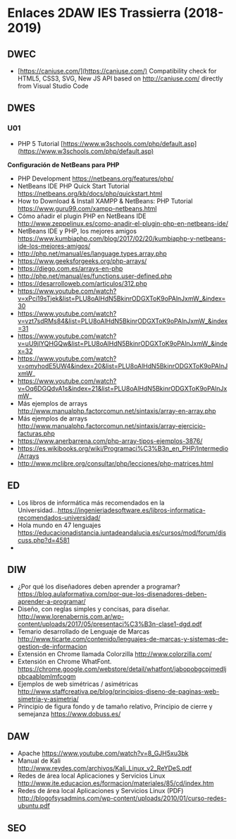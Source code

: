 # Enlaces 2DAW IES Trassierra (2018-2019)

## DWEC

- [https://caniuse.com/](https://caniuse.com/) Compatibility check for HTML5, CSS3, SVG, New JS API based on http://caniuse.com/ directly from Visual Studio Code

## DWES

### U01

- PHP 5 Tutorial [https://www.w3schools.com/php/default.asp](https://www.w3schools.com/php/default.asp)

**Configuración de NetBeans para PHP**

- PHP Development https://netbeans.org/features/php/
- NetBeans IDE PHP Quick Start Tutorial https://netbeans.org/kb/docs/php/quickstart.html
- How to Download & Install XAMPP & NetBeans: PHP Tutorial https://www.guru99.com/xampp-netbeans.html
- Cómo añadir el plugin PHP en NetBeans IDE  http://www.zeppelinux.es/como-anadir-el-plugin-php-en-netbeans-ide/
- NetBeans IDE y PHP, los mejores amigos https://www.kumbiaphp.com/blog/2017/02/20/kumbiaphp-y-netbeans-ide-los-mejores-amigos/
- http://php.net/manual/es/language.types.array.php
- https://www.geeksforgeeks.org/php-arrays/
- https://diego.com.es/arrays-en-php
- http://php.net/manual/es/functions.user-defined.php
- https://desarrolloweb.com/articulos/312.php
- https://www.youtube.com/watch?v=xPci19sTjek&list=PLU8oAlHdN5BkinrODGXToK9oPAlnJxmW_&index=30
- https://www.youtube.com/watch?v=vzt7sdRMs84&list=PLU8oAlHdN5BkinrODGXToK9oPAlnJxmW_&index=31
- https://www.youtube.com/watch?v=uU9jlYQHGQw&list=PLU8oAlHdN5BkinrODGXToK9oPAlnJxmW_&index=32
- https://www.youtube.com/watch?v=omyhodE5UW4&index=20&list=PLU8oAlHdN5BkinrODGXToK9oPAlnJxmW_
- https://www.youtube.com/watch?v=Oq6DGQdvA1s&index=21&list=PLU8oAlHdN5BkinrODGXToK9oPAlnJxmW_
- Más ejemplos de arrays  http://www.manualphp.factorcomun.net/sintaxis/array-en-array.php
- Más ejemplos de arrays  http://www.manualphp.factorcomun.net/sintaxis/array-ejercicio-facturas.php
- https://www.anerbarrena.com/php-array-tipos-ejemplos-3876/
- https://es.wikibooks.org/wiki/Programaci%C3%B3n_en_PHP/Intermedio/Arrays
- http://www.mclibre.org/consultar/php/lecciones/php-matrices.html


## ED
- Los libros de informática más recomendados en la Universidad...https://ingenieriadesoftware.es/libros-informatica-recomendados-universidad/
- Hola mundo en 47 lenguajes https://educacionadistancia.juntadeandalucia.es/cursos/mod/forum/discuss.php?d=4581
- 

## DIW
- ¿Por qué los diseñadores deben aprender a programar? https://blog.aulaformativa.com/por-que-los-disenadores-deben-aprender-a-programar/
-  Diseño, con reglas simples y concisas, para diseñar. http://www.lorenabernis.com.ar/wp-content/uploads/2017/05/presentaci%C3%B3n-clase1-dgd.pdf
- Temario desarrollado de Lenguaje de Marcas http://www.ticarte.com/contenido/lenguajes-de-marcas-y-sistemas-de-gestion-de-informacion
- Extensión en Chrome llamada Colorzilla http://www.colorzilla.com/
- Extensión en Chrome WhatFont. https://chrome.google.com/webstore/detail/whatfont/jabopobgcpjmedljpbcaablpmlmfcogm
- Ejemplos de web simétricas / asimétricas http://www.staffcreativa.pe/blog/principios-diseno-de-paginas-web-simetria-y-asimetria/
- Principio de figura fondo y de tamaño relativo, Principio de cierre y semejanza https://www.dobuss.es/


## DAW
- Apache https://www.youtube.com/watch?v=8_GJH5xu3bk
- Manual de Kali http://www.reydes.com/archivos/Kali_Linux_v2_ReYDeS.pdf
- Redes de área local Aplicaciones y Servicios Linux http://www.ite.educacion.es/formacion/materiales/85/cd/index.htm
- Redes de área local Aplicaciones y Servicios Linux (PDF)  http://blogofsysadmins.com/wp-content/uploads/2010/01/curso-redes-ubuntu.pdf

## SEO

